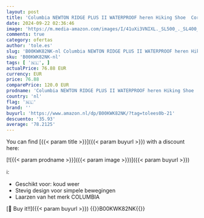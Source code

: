 ```yaml
---
layout: post
title: 'Columbia NEWTON RIDGE PLUS II WATERPROOF heren Hiking Shoe  Cordovan  Squash  42.5 EU'
date: 2024-09-22 02:36:46
image: 'https://m.media-amazon.com/images/I/41uXi3VNIXL._SL500_._SL400_.jpg'
comments: true
category: ofertas
author: 'tole.es'
slug: 'B00KWK82NK-nl Columbia NEWTON RIDGE PLUS II WATERPROOF heren Hiking Shoe...'
sku: 'B00KWK82NK-nl'
tags: [ '🇳🇱', ]
actualPrice: 76.88 EUR
currency: EUR
price: 76.88
comparePrice: 120.0 EUR
prodname: 'Columbia NEWTON RIDGE PLUS II WATERPROOF heren Hiking Shoe  Cordovan  Squash  42.5 EU'
country: 'nl'
flag: '🇳🇱'
brand: ''
buyurl: 'https://www.amazon.nl/dp/B00KWK82NK/?tag=tolees0b-21'
descuento: '35.93'
average: '78.2125'
---
```


You can find [{{< param title >}}]({{< param buyurl >}}) with a discount here:

[![{{< param prodname >}}]({{< param image >}})]({{< param buyurl >}})

ℹ️:

- Geschikt voor: koud weer
- Stevig design voor simpele bewegingen
- Laarzen van het merk COLUMBIA

[🛒 Buy it!!]({{< param buyurl >}})
{{<world>}}B00KWK82NK{{</world>}}

